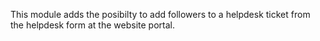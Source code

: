 This module adds the posibilty to add followers to a helpdesk ticket from the helpdesk form at the website portal.